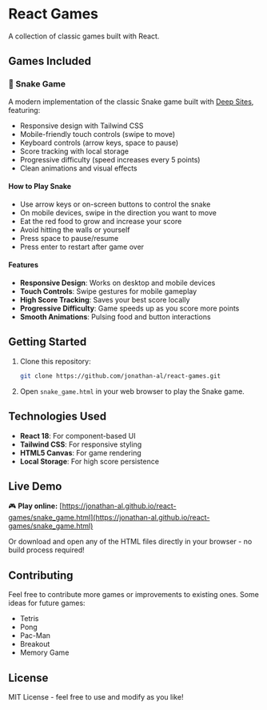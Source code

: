 # React Games

A collection of classic games built with React.

## Games Included

### 🐍 Snake Game
A modern implementation of the classic Snake game built with [Deep Sites](https://linusorii-deepsite-v2.hf.space/), featuring:
- Responsive design with Tailwind CSS
- Mobile-friendly touch controls (swipe to move)
- Keyboard controls (arrow keys, space to pause)
- Score tracking with local storage
- Progressive difficulty (speed increases every 5 points)
- Clean animations and visual effects

#### How to Play Snake
- Use arrow keys or on-screen buttons to control the snake
- On mobile devices, swipe in the direction you want to move
- Eat the red food to grow and increase your score
- Avoid hitting the walls or yourself
- Press space to pause/resume
- Press enter to restart after game over

#### Features
- **Responsive Design**: Works on desktop and mobile devices
- **Touch Controls**: Swipe gestures for mobile gameplay
- **High Score Tracking**: Saves your best score locally
- **Progressive Difficulty**: Game speeds up as you score more points
- **Smooth Animations**: Pulsing food and button interactions

## Getting Started

1. Clone this repository:
   ```bash
   git clone https://github.com/jonathan-al/react-games.git
   ```

2. Open `snake_game.html` in your web browser to play the Snake game.

## Technologies Used

- **React 18**: For component-based UI
- **Tailwind CSS**: For responsive styling
- **HTML5 Canvas**: For game rendering
- **Local Storage**: For high score persistence

## Live Demo

🎮 **Play online:** [https://jonathan-al.github.io/react-games/snake_game.html](https://jonathan-al.github.io/react-games/snake_game.html)

Or download and open any of the HTML files directly in your browser - no build process required!

## Contributing

Feel free to contribute more games or improvements to existing ones. Some ideas for future games:
- Tetris
- Pong
- Pac-Man
- Breakout
- Memory Game

## License

MIT License - feel free to use and modify as you like!
